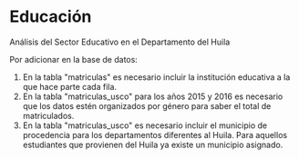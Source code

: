 # Educación
Análisis del Sector Educativo en el Departamento del Huila

Por adicionar en la base de datos:

1. En la tabla "matriculas" es necesario incluir la institución educativa a la que hace parte cada fila. 
2. En la tabla "matriculas_usco" para los años 2015 y 2016 es necesario que los datos estén organizados por género para saber el total de matriculados.
3. En la tabla "matriculas_usco" es necesario incluir el municipio de procedencia para los departamentos diferentes al Huila. Para aquellos estudiantes que provienen del Huila ya existe un municipio asignado. 